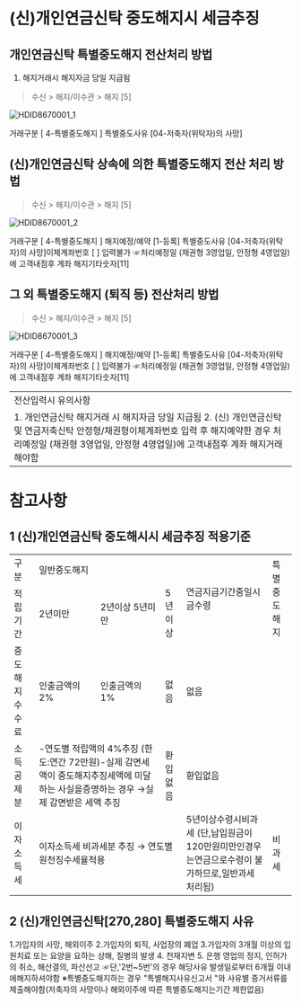 # (신)개인연금신탁 중도해지시 세금추징
## 개인연금신탁 특별중도해지 전산처리 방법
1. 해지거래시 해지자금 당일 지급됨
> 수신 > 해지/이수관 > 해지 [5]

![HDID8670001_1](HDID8670001_1.jpg)

거래구분
[ 4-특별중도해지 ]
특별중도사유 [04-저축자(위탁자)의 사망]
## (신)개인연금신탁 상속에 의한 특별중도해지 전산 처리 방법
> 수신 > 해지/이수관 > 해지 [5]

![HDID8670001_2](HDID8670001_2.jpg)

거래구분
[ 4-특별중도해지 ]
해지예정/예약
[1-등록]
특별중도사유 [04-저축자(위탁자)의 사망]이체계좌번호 [ ]
입력불가
☞처리예정일 (채권형 3영업일, 안정형 4영업일)에 고객내점후 계좌 해지기타숫자[11]
## 그 외 특별중도해지 (퇴직 등) 전산처리 방법
> 수신 > 해지/이수관 > 해지 [5]

![HDID8670001_3](HDID8670001_3.jpg)

거래구분
[ 4-특별중도해지 ]
해지예정/예약
[1-등록]
특별중도사유 [04-저축자(위탁자)의 사망]이체계좌번호 [ ]
입력불가
☞처리예정일 (채권형 3영업일, 안정형 4영업일)에 고객내점후 계좌 해지기타숫자[11]

<table><tbody><tr>
<td>
전산입력시 유의사항</td></tr><tr>
<td>1. 개인연금신탁 해지거래 시 해지자금 당일 지급됨
2. (신) 개인연금신탁 및 연금저축신탁 안정형/채권형이체계좌번호 입력 후 해지예약한 경우
처리예정일 (채권형 3영업일, 안정형 4영업일)에 고객내점후 계좌 해지거래 해야함</td></tr></tbody>
</table>


# 참고사항
## 1 (신)개인연금신탁 중도해시시 세금추징 적용기준

<table><tbody><tr>
<td>
구분</td>
<td colspan="3">
일반중도해지</td>
<td rowspan="2">
연금지급기간중일시금수령</td>
<td rowspan="2">
특별중도해지</td></tr><tr>
<td>
적립기간</td>
<td>
2년미만</td>
<td>
2년이상 5년미만</td>
<td>
5년이상</td></tr><tr>
<td>중도해지수수료</td>
<td>
인출금액의 2%</td>
<td>
인출금액의 1%</td>
<td>
없음</td>
<td colspan="2">
없음</td></tr><tr>
<td>
소득공제분</td>
<td colspan="2">-연도별 적립액의 4%추징 (한도:연간 72만원)-실제 감면세액이 중도해지추징세액에 미달하는 사실을증명하는 경우 →실제 감면받은 세액 추징</td>
<td>
환입없음</td>
<td colspan="2">
환입없음</td></tr><tr>
<td>
이자소득세</td>
<td colspan="3">이자소득세 비과세분 추징
→ 연도별 원천징수세율적용</td>
<td>5년이상수령시비과세
(단,납입원금이 120만원미만인경우는연금으로수령이 불가하므로,일반과세 처리됨)</td>
<td>
비과세</td></tr></tbody>
</table>


## 2 (신)개인연금신탁[270,280] 특별중도해지 사유
1.가입자의 사망, 해외이주
2.가입자의 퇴직, 사업장의 폐업
3.가입자의 3개월 이상의 입원치료 또는 요양을 요하는 상해, 질병의 발생
4. 천재지변
5. 은행 영업의 정지, 인허가의 취소, 해산결의, 파산선고
☞단,'2번~5번'의 경우
해당사유 발생일로부터 6개월 이내에해지하셔야함
※특별중도해지하는 경우
"특별해지사유신고서 "와 사유별 증거서류를 제출해야함(저축자의 사망이나 해외이주에 따른 특별중도해지는기간 제한없음)
